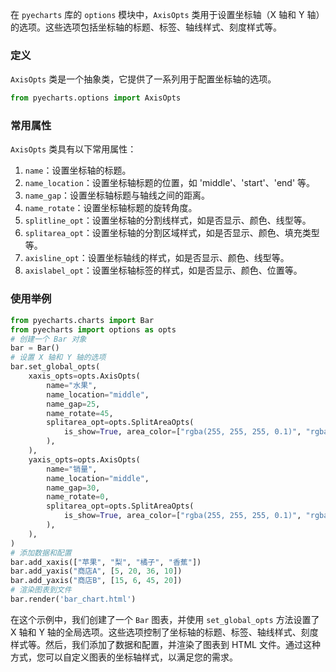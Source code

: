 在 `pyecharts` 库的 `options` 模块中，`AxisOpts` 类用于设置坐标轴（X 轴和 Y 轴）的选项。这些选项包括坐标轴的标题、标签、轴线样式、刻度样式等。
### 定义
`AxisOpts` 类是一个抽象类，它提供了一系列用于配置坐标轴的选项。
```python
from pyecharts.options import AxisOpts
```
### 常用属性
`AxisOpts` 类具有以下常用属性：
1. `name`：设置坐标轴的标题。
2. `name_location`：设置坐标轴标题的位置，如 'middle'、'start'、'end' 等。
3. `name_gap`：设置坐标轴标题与轴线之间的距离。
4. `name_rotate`：设置坐标轴标题的旋转角度。
5. `splitline_opt`：设置坐标轴的分割线样式，如是否显示、颜色、线型等。
6. `splitarea_opt`：设置坐标轴的分割区域样式，如是否显示、颜色、填充类型等。
7. `axisline_opt`：设置坐标轴线的样式，如是否显示、颜色、线型等。
8. `axislabel_opt`：设置坐标轴标签的样式，如是否显示、颜色、位置等。
### 使用举例
```python
from pyecharts.charts import Bar
from pyecharts import options as opts
# 创建一个 Bar 对象
bar = Bar()
# 设置 X 轴和 Y 轴的选项
bar.set_global_opts(
    xaxis_opts=opts.AxisOpts(
        name="水果",
        name_location="middle",
        name_gap=25,
        name_rotate=45,
        splitarea_opt=opts.SplitAreaOpts(
            is_show=True, area_color=["rgba(255, 255, 255, 0.1)", "rgba(255, 255, 255, 0.1)"]
        ),
    ),
    yaxis_opts=opts.AxisOpts(
        name="销量",
        name_location="middle",
        name_gap=30,
        name_rotate=0,
        splitarea_opt=opts.SplitAreaOpts(
            is_show=True, area_color=["rgba(255, 255, 255, 0.1)", "rgba(255, 255, 255, 0.1)"]
        ),
    ),
)
# 添加数据和配置
bar.add_xaxis(["苹果", "梨", "橘子", "香蕉"])
bar.add_yaxis("商店A", [5, 20, 36, 10])
bar.add_yaxis("商店B", [15, 6, 45, 20])
# 渲染图表到文件
bar.render('bar_chart.html')
```
在这个示例中，我们创建了一个 `Bar` 图表，并使用 `set_global_opts` 方法设置了 X 轴和 Y 轴的全局选项。这些选项控制了坐标轴的标题、标签、轴线样式、刻度样式等。然后，我们添加了数据和配置，并渲染了图表到 HTML 文件。通过这种方式，您可以自定义图表的坐标轴样式，以满足您的需求。

